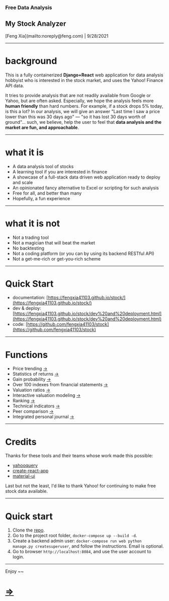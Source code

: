 <section class="row"
         data-background="images/cover%20page.png">

  <div align="left"
       class="col s12">
    <h3 class="mywhite">
      Free Data Analysis
    </h3>
    <h1 class="mywhite">
      My Stock Analyzer
    </h1>
  </div>
  <div class="col
              s12
              mywhite">
    <p>
      [Feng Xia](mailto:noreply@feng.com) | 9/28/2021
    </p>
  </div>
</section>

---

# background

This is a fully containerized **Django+React** web application for
data analysis hobbyist who is interested in the stock market, and uses
the Yahoo! Finance API data.

It tries to provide analysis that are not readily available from
Google or Yahoo, but are often asked. Especially, we hope the analysis
feels more **human friendly** than hard numbers. For example, if a stock
drops 5% today, is this a lot? In our analysis, we will give an answer
"Last time I saw a price lower than this was 30 days ago" &mdash; "so
it has lost 30 days worth of ground"... such, we believe, help the
user to feel that **data analysis and the market are fun, and
approachable**.

---

# what it is

- A data analysis tool of stocks
- A learning tool if you are interested in finance
- A showcase of a full-stack data driven web application ready to deploy and scale
- An opinionated fancy alternative to Excel or scripting for such analysis
- Free for all, and better than many
- Hopefully, a fun experience <i class="fa fa-smile-o"></i>

---

# what it is **not**

- Not a trading tool
- Not a magician that will beat the market
- No backtesting
- Not a coding platform (or you can by using its backend RESTful API)
- Not a get-me-rich or get-you-rich scheme

---

# Quick Start

- documentation:
  [https://fengxia41103.github.io/stock/](https://fengxia41103.github.io/stock/)
- dev & deploy: [https://fengxia41103.github.io/stock/dev%20and%20deployment.html](https://fengxia41103.github.io/stock/dev%20and%20deployment.html)
- code:
  [https://github.com/fengxia41103/stock](https://github.com/fengxia41103/stock)

---

# Functions

- Price trending [&rarr;](https://fengxia41103.github.io/stock/trending.html)
- Statistics of returns [&rarr;](https://fengxia41103.github.io/stock/stock%20returns.html)
- Gain probability [&rarr;](https://fengxia41103.github.io/stock/stock%20price.html)
- Over 100 indexes from financial statements [&rarr;](https://fengxia41103.github.io/stock/stock%20financial%20statements.html)
- Valuation ratios [&rarr;](https://fengxia41103.github.io/stock/stock%20valuation%20models.html)
- Interactive valuation modeling [&rarr;](https://fengxia41103.github.io/stock/stock%20valuation%20models.html)
- Ranking [&rarr;](https://fengxia41103.github.io/stock/rankings.html)
- Technical indicators [&rarr;](https://fengxia41103.github.io/stock/technical%20indicators.html)
- Peer comparison [&rarr;]()
- Integrated personal journal [&rarr;](https://fengxia41103.github.io/stock/notes.html)

---

# Credits

Thanks for these tools and their teams whose work made this possible:

- [yahooquery](https://github.com/dpguthrie/yahooquery)
- [create-react-app](https://github.com/facebook/create-react-app)
- [material-ui](https://material-ui.com/)

Last but not the least, I'd like to thank Yahoo! for continuing to
make free stock data available.

---

# Quick start

1. Clone the [repo][1].
2. Go to the project root folder, `docker-compose up --build -d`.
3. Create a backend admin user: `docker-compose run web python
   manage.py createsuperuser`, and follow the instructions. Email is
   optional.
4. Go to browser `http://localhost:8084`, and use the user account to
   login.

[1]: https://github.com/fengxia41103/stock

---


Enjoy ~~
# [&rArr;](https://fengxia41103.github.io/stock/dev%20and%20deployment.html)
